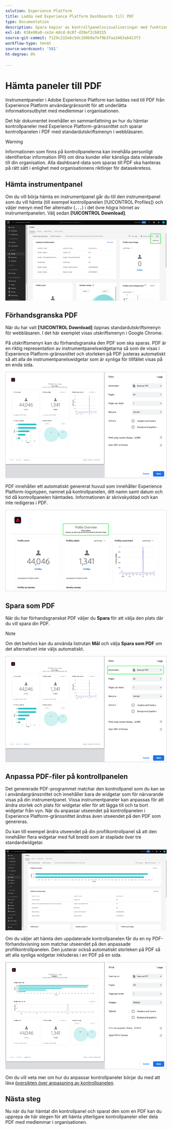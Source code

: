 ```yaml
---
solution: Experience Platform
title: Ladda ned Experience Platform Dashboards till PDF
type: Documentation
description: Spara kopior av kontrollpanelsvisualiseringar med funktionen för nedladdning till PDF som finns i Experience Platform användargränssnitt.
exl-id: 838e98a0-ce2e-4dcd-8c8f-d28ef2cb8315
source-git-commit: f129c215ebc5dc169b9a7ef9b3faa3463ab413f3
workflow-type: tm+mt
source-wordcount: '581'
ht-degree: 0%

---
```


# Hämta paneler till PDF

Instrumentpaneler i Adobe Experience Platform kan laddas ned till PDF från Experience Platform användargränssnitt för att underlätta informationsutbytet med medlemmar i organisationen.

Det här dokumentet innehåller en sammanfattning av hur du hämtar kontrollpaneler med Experience Platform-gränssnittet och sparar kontrollpanelen i PDF med standardutskriftsmenyn i webbläsaren.

>[!WARNING]
>
>Informationen som finns på kontrollpanelerna kan innehålla personligt identifierbar information (PII) om dina kunder eller känsliga data relaterade till din organisation. Alla dashboard-data som sparas till PDF ska hanteras på rätt sätt i enlighet med organisationens riktlinjer för datasekretess.

## Hämta instrumentpanel

Om du vill börja hämta en instrumentpanel går du till den instrumentpanel som du vill hämta (till exempel kontrollpanelen [!UICONTROL Profiles]) och väljer menyn med fler alternativ (**`...`**) i det övre högra hörnet av instrumentpanelen. Välj sedan **[!UICONTROL Download]**.

![Kontrollpanelen Experience Platform Profiles med ellipsen och listrutan Download (Hämta) markerad.](images/download/download-button.png)

## Förhandsgranska PDF

När du har valt **[!UICONTROL Download]** öppnas standardutskriftsmenyn för webbläsaren. I det här exemplet visas utskriftsmenyn i Google Chrome.

På utskriftsmenyn kan du förhandsgranska den PDF som ska sparas. PDF är en riktig representation av instrumentpanelswidgetarna så som de visas i Experience Platform-gränssnittet och storleken på PDF justeras automatiskt så att alla de instrumentpanelswidgetar som är synliga för tillfället visas på en enda sida.

![Profilöversikten visas på ett enda sidformat med panelen Utskriftsalternativ till höger.](images/download/download-chrome-print.png)

PDF innehåller ett automatiskt genererat huvud som innehåller Experience Platform-logotypen, namnet på kontrollpanelen, ditt namn samt datum och tid då kontrollpanelen hämtades. Informationen är skrivskyddad och kan inte redigeras i PDF.

![En närbild av förhandsvisningen med det automatiskt genererade huvudet markerat.](images/download/download-pdf.png)

## Spara som PDF

När du har förhandsgranskat PDF väljer du **Spara** för att välja den plats där du vill spara din PDF.

>[!NOTE]
>
>Om det behövs kan du använda listrutan **Mål** och välja **Spara som PDF** om det alternativet inte väljs automatiskt.

![Profilöversikten visas i ett ensidigt format med utskriftsalternativet Spara som PDF markerat i listrutan Mål.](images/download/download-chrome-print-destination.png)

## Anpassa PDF-filer på kontrollpanelen

Det genererade PDF-programmet matchar den kontrollpanel som du kan se i användargränssnittet och innehåller bara de widgetar som för närvarande visas på din instrumentpanel. Vissa instrumentpaneler kan anpassas för att ändra storlek och plats för widgetar eller för att lägga till och ta bort widgetar från vyn. När du anpassar utseendet på kontrollpanelen i Experience Platform-gränssnittet ändras även utseendet på den PDF som genereras.

Du kan till exempel ändra utseendet på din profilkontrollpanel så att den innehåller flera widgetar med full bredd som är staplade över tre standardwidgetar.

![Profilinstrumentpanelen som visar utdragen widget.](images/download/download-modify.png)

Om du väljer att hämta den uppdaterade kontrollpanelen får du en ny PDF-förhandsvisning som matchar utseendet på den anpassade profilkontrollpanelen. Den justerar också automatiskt storleken på PDF så att alla synliga widgetar inkluderas i en PDF på en sida.

![Profilöversikten visas på ett enda sidformat med panelen Utskriftsalternativ till höger.](images/download/download-chrome-print-modified.png)

Om du vill veta mer om hur du anpassar kontrollpaneler börjar du med att läsa [översikten över anpassning av kontrollpanelen](customize/overview.md).

## Nästa steg

Nu när du har hämtat din kontrollpanel och sparat den som en PDF kan du upprepa de här stegen för att hämta ytterligare kontrollpaneler eller dela PDF med medlemmar i organisationen.
